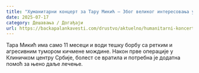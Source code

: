 ```yaml
---
title: "Хуманитарни концерт за Тару Микић – Због великог интересовања уведен нови термин"
date: 2025-07-17
category: Дешавања / Догађаји
url: https://backapalankavesti.com/drustvo/aktuelno/humanitarni-koncert-za-taru-mikic-zbog-velikog-interesovanja-uveden-novi-termin/
---
```


Тара Микић има само 11 месеци и води тешку борбу са ретким и агресивним тумором кичмене мождине. Након прве операције у Клиничком центру Србије, болест се вратила и потребна је додатна помоћ за њено даље лечење.
